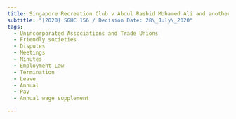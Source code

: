```yaml
---
title: Singapore Recreation Club v Abdul Rashid Mohamed Ali and another
subtitle: "[2020] SGHC 156 / Decision Date: 28\_July\_2020"
tags:
  - Unincorporated Associations and Trade Unions
  - Friendly societies
  - Disputes
  - Meetings
  - Minutes
  - Employment Law
  - Termination
  - Leave
  - Annual
  - Pay
  - Annual wage supplement

---
```

